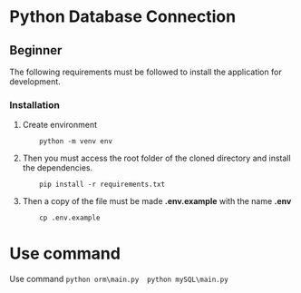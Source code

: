 # Python Database Connection


## Beginner

The following requirements must be followed to install the application for development.

### Installation

1. Create environment
    ```
        python -m venv env
    ```
2. Then you must access the root folder of the cloned directory and install the dependencies.
    ```
        pip install -r requirements.txt
    ```
3. Then a copy of the file must be made **.env.example**  with the name **.env**
    ```
        cp .env.example
    ```

# Use command
Use command
	```
        python orm\main.py 
        python mySQL\main.py
    ```